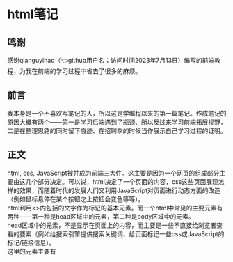 # html笔记
## 鸣谢
感谢qianguyihao（👈github用户名；访问时间2023年7月13日）编写的前端教程，为我在前端的学习过程中省去了很多的麻烦。
## 前言
我本身是一个不喜欢写笔记的人，所以这是学编程以来的第一篇笔记。作成笔记的原因大概有两个——第一是学习后端遇到了瓶颈、所以反过来学习前端拓展视野，二是在整理思路的同时留下痕迹、在招聘季的时候当作展示自己学习过程的证明。
## 正文
html, css, JavaScript被并成为前端三大件。这主要是因为一个网页的组成部分主要由这几个部分决定。可以说，html决定了一个页面的内容，css这些页面展现怎样的效果，而随着时代的发展人们又利用JavaScript对页面进行动态方面的改造（例如鼠标悬停在某个按钮之上按钮会变色等等）。  
html利用<>内包括的文字作为标记的基本元素。而一个html中常见的主要元素有两种——第一种是head区域中的元素，第二种是body区域中的元素。  
head区域中的元素，不是显示在页面上的内容，而主要是一些不直接给浏览者查看的要素（例如给搜索引擎提供搜索关键词、给页面标记一些css或JavaScript的标记/链接信息）。  
这里的元素主要有<meta> <title> <style> <link> <script> <base>。
***
而body区域中的元素，是直接给浏览者观看的，所以会直接出现在页面上。  
这里的元素主要有
